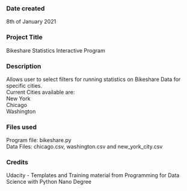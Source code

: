 ### Date created
8th of January 2021

### Project Title
Bikeshare Statistics Interactive Program

### Description
Allows user to select filters for running statistics on Bikeshare Data for specific cities. \
Current Cities available are: \
New York \
Chicago \
Washington

### Files used
Program file: bikeshare.py \
Data Files: chicago.csv, washington.csv and new_york_city.csv 

### Credits
Udacity - Templates and Training material from Programming for Data Science with Python Nano Degree

